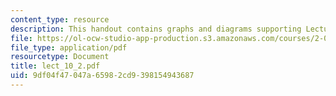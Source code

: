 ```yaml
---
content_type: resource
description: This handout contains graphs and diagrams supporting Lecture 10.
file: https://ol-ocw-studio-app-production.s3.amazonaws.com/courses/2-067-advanced-structural-dynamics-and-acoustics-13-811-spring-2004/9df04f47047a65982cd9398154943687_lect_10_2.pdf
file_type: application/pdf
resourcetype: Document
title: lect_10_2.pdf
uid: 9df04f47-047a-6598-2cd9-398154943687
---
```

